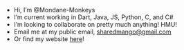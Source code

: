 - Hi, I’m @Mondane-Monkeys
- I’m current working in Dart, Java, JS, Python, C, and C#
- I’m looking to collaborate on pretty much anything! HMU!
- Email me at  my public email, sharedmango@gmail.com
- Or find my website [here](https://mondane-monkeys.github.io/)!
